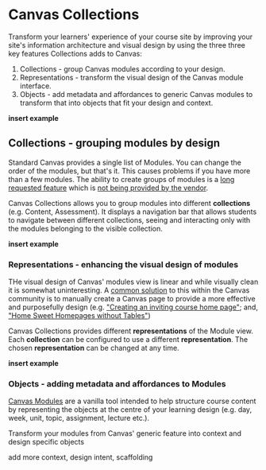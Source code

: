 # Canvas Collections

Transform your learners' experience of your course site by improving your site's information architecture and visual design by using the three three key features Collections adds to Canvas:

1. Collections - group Canvas modules according to your design.
2. Representations - transform the visual design of the Canvas module interface.
3. Objects - add metadata and affordances to generic Canvas modules to transform that into objects that fit your design and context.

**insert example**

## Collections - grouping modules by design

Standard Canvas provides a single list of Modules. You can change the order of the modules, but that's it. This causes problems if you have more than a few modules. The ability to create groups of modules is a [long requested feature](https://community.canvaslms.com/t5/Idea-Conversations/Modules-within-Modules/idc-p/461383) which is [not being provided by the vendor](https://community.canvaslms.com/t5/Idea-Conversations/Modules-within-Modules/idc-p/461383/highlight/true#M50428). 

Canvas Collections allows you to group modules into different **collections** (e.g. Content, Assessment). It displays a navigation bar that allows students to navigate between different collections, seeing and interacting only with the modules belonging to the visible collection.


**insert example**

### Representations - enhancing the visual design of modules

THe visual design of Canvas' modules view is linear and while visually clean it is somewhat uninteresting. A [common solution](https://learntech.medsci.ox.ac.uk/wordpress-blog/a-dashboard-view-of-modules-in-canvas/) to this within the Canvas community is to manually create a Canvas page to provide a more effective and purposefully design (e.g. ["Creating an inviting course home page"](https://community.canvaslms.com/t5/Canvas-Instructional-Designer/Creating-an-inviting-course-home-page/ba-p/267236); and, ["Home Sweet Homepages without Tables"](https://community.canvaslms.com/t5/Canvas-Instructional-Designer/Home-Sweet-Homepages-without-Tables/ba-p/275079))

Canvas Collections provides different **representations** of the Module view. Each **collection** can be configured to use a different **representation**. The chosen **representation** can be changed at any time.

**insert example**

### Objects - adding metadata and affordances to Modules

[Canvas Modules](https://www.instructure.com/canvas/resources/all/how-to-use-modules-to-build-courses-in-canvas) are a vanilla tool intended to help structure course content by representing the objects at the centre of your learning design (e.g. day, week, unit, topic, assignment, lecture etc.).

Transform your modules from Canvas' generic feature into context and design specific objects

add more context, design intent, scaffolding